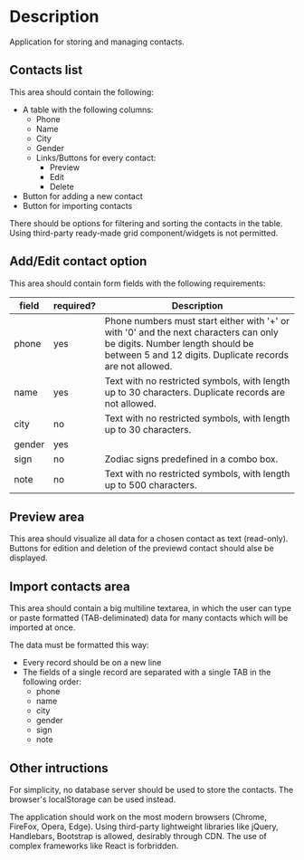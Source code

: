 ﻿# Description

Application for storing and managing contacts.

## Contacts list

This area should contain the following:

+ A table with the following columns:
	- Phone
	- Name
	- City
	- Gender
	- Links/Buttons for every contact:
		* Preview
		* Edit
		* Delete
+ Button for adding a new contact
+ Button for importing contacts

There should be options for filtering and sorting the contacts in the table. Using third-party ready-made grid component/widgets is not permitted.

## Add/Edit contact option

This area should contain form fields with the following requirements:

| field | required? | Description |
|-------|-----------|-------------|
| phone | yes       | Phone numbers must start either with '+' or with '0' and the next characters can only be digits. Number length should be between 5 and 12 digits. Duplicate records are not allowed. |
| name  | yes       | Text with no restricted symbols, with length up to 30 characters. Duplicate records are not allowed. |
| city  | no        | Text with no restricted symbols, with length up to 30 characters. |
| gender| yes       | 
| sign  | no        | Zodiac signs predefined in a combo box. |
| note  | no        | Text with no restricted symbols, with length up to 500 characters. |

## Preview area

This area should visualize all data for a chosen contact as text (read-only). Buttons for edition and deletion of the previewd contact should alse be displayed.

## Import contacts area

This area should contain a big multiline textarea, in which the user can type or paste formatted (TAB-deliminated) data for many contacts which will be imported at once.

The data must be formatted this way:
+ Every record should be on a new line
+ The fields of a single record are separated with a single TAB in the following order:
	- phone
	- name
	- city
	- gender 
	- sign
	- note

## Other intructions

For simplicity, no database server should be used to store the contacts. The browser's localStorage can be used instead.

The application should work on the most modern browsers (Chrome, FireFox, Opera, Edge). Using third-party lightweight libraries like jQuery, Handlebars, Bootstrap is allowed, desirably through CDN.
The use of complex frameworks like React is forbridden.